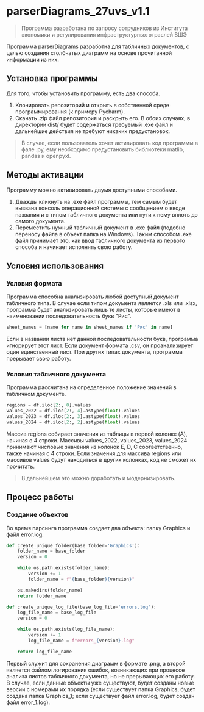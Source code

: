 # parserDiagrams_27uvs_v1.1

> Программа разработана по запросу сотрудников из Института экономики и регулирования инфраструктурных отраслей ВШЭ

Программа parserDiagrams разработна для табличных документов, с целью создания столбчатых диаграмм на основе прочитанной информации из них.

## Установка программы
Для того, чтобы установить программу, есть два способа.
1. Клонировать репозиторий и открыть в собственной среде программирования (к примеру Pycharm).
2. Скачать .zip файл репозитория и раскрыть его.
В обоих случаях, в директории dist/ будет содержаться требуемый .exe файл и дальнейшие действия не требуют никаких предустановок.
> В случае, если пользователь хочет активировать код программы в фале .py, ему необходимо предустановить библиотеки matlib, pandas и openpyxl.

## Методы активации
Программу можно активировать двумя доступными способами.
1. Дважды кликнуть на .exe файл программы, тем самым будет вызвана консоль операционной системы с сообщением о вводе названия и с типом табличного документа или пути к нему вплоть до самого документа. 
2. Переместить нужный табличный документ в .exe файл (подобно переносу файла в объект папка на Windows). Таким способом .exe файл принимает это, как ввод табличного документа из первого способа и начинает исполнять свою работу.

## Условия использования
### Условия формата
Программа способна анализировать любой доступный документ табличного типа. В случае если типом документа является .xls или .xlsx, программа будет анализировать лишь те листы, которые имеют в наименовании последовательность букв "Рис".
```python
sheet_names = [name for name in sheet_names if 'Рис' in name]
```
Если в названии листа нет данной последовательности букв, программа игнорирует этот лист. Если документ формата .csv, он проанализирует один единственный лист. При других типах документа, программа прерывает свою работу.
### Условия табличного документа
Программа рассчитана на определенное положение значений в табличном документе. 
```python
regions = df.iloc[2:, 0].values
values_2022 = df.iloc[2:, 4].astype(float).values
values_2023 = df.iloc[2:, 3].astype(float).values
values_2024 = df.iloc[2:, 2].astype(float).values
```
Массив regions собирает значения из таблицы в первой колонке (A), начиная с 4 строки.
Массивы values_2022, values_2023, values_2024 принимают числовые значения из колонок E, D, C соответственно, также начиная с 4 строки.
Если значения для массива regions или массивов values будут находиться в других колонках, код не сможет их прочитать.
> В дальнейшем это можно доработать и модернизировать.

## Процесс работы
### Создание объектов
Во время парсинга программа создает два объекта: папку Graphics и файл error.log. 
```python
def create_unique_folder(base_folder='Graphics'):
    folder_name = base_folder
    version = 0

    while os.path.exists(folder_name):
        version += 1
        folder_name = f"{base_folder}{version}"

    os.makedirs(folder_name)
    return folder_name
```
```python
def create_unique_log_file(base_log_file='errors.log'):
    log_file_name = base_log_file
    version = 0

    while os.path.exists(log_file_name):
        version += 1
        log_file_name = f"errors_{version}.log"

    return log_file_name
```
Первый служит для сохранения диаграмм в формате .png, а второй является файлом логирования ошибок, возникающих при процессе анализа листов табличного документа, но не прерывающих его работу. В случае, если данные объекты уже существуют, будет созданы новые версии с номерами их порядка (если существует папка Graphics, будет создана папка Graphics_1; если существует файл error.log, будет создан файл error_1.log).





